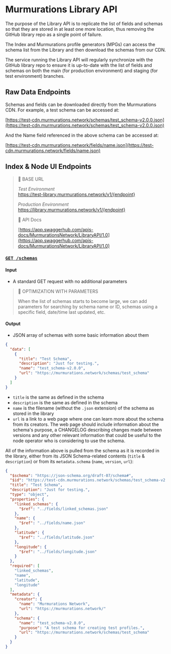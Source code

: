 # Murmurations Library API

The purpose of the Library API is to replicate the list of fields and schemas so that they are stored in at least one more location, thus removing the GitHub library repo as a single point of failure.

The Index and Murmurations profile generators (MPGs) can access the schema list from the Library and then download the schemas from our CDN.

The service running the Library API will regularly synchronize with the GitHub library repo to ensure it is up-to-date with the list of fields and schemas on both the main (for production environment) and staging (for test environment) branches.

## Raw Data Endpoints

Schemas and fields can be downloaded directly from the Murmurations CDN. For example, a test schema can be accessed at:

[https://test-cdn.murmurations.network/schemas/test_schema-v2.0.0.json](https://test-cdn.murmurations.network/schemas/test_schema-v2.0.0.json)

And the Name field referenced in the above schema can be accessed at:

[https://test-cdn.murmurations.network/fields/name.json](https://test-cdn.murmurations.network/fields/name.json)

## Index & Node UI Endpoints

> :link: BASE URL
>
> _Test Environment_  
> https://test-library.murmurations.network/v1/{endpoint}
>
> _Production Environment_  
> https://library.murmurations.network/v1/{endpoint}
> 
> :blue_book: API Docs
> 
> [https://app.swaggerhub.com/apis-docs/MurmurationsNetwork/LibraryAPI/1.0](https://app.swaggerhub.com/apis-docs/MurmurationsNetwork/LibraryAPI/1.0)

### [`GET /schemas`](https://app.swaggerhub.com/apis-docs/MurmurationsNetwork/LibraryAPI/1.0#/default/get_schemas)

#### Input

- A standard GET request with no additional parameters

> :construction: OPTIMIZATION WITH PARAMETERS
>
> When the list of schemas starts to become large, we can add parameters for searching by schema name or ID, schemas using a specific field, date/time last updated, etc.

#### Output

- JSON array of schemas with some basic information about them

```json
{
  "data": [
    {
      "title": "Test Schema",
      "description": "Just for testing.",
      "name": "test_schema-v2.0.0",
      "url": "https://murmurations.network/schemas/test_schema"
    }
  ]
}
```

- `title` is the same as defined in the schema
- `description` is the same as defined in the schema
- `name` is the filename (without the `.json` extension) of the schema as stored in the library
- `url` is a link to a web page where one can learn more about the schema from its creators. The web page should include information about the schema's purpose, a CHANGELOG describing changes made between versions and any other relevant information that could be useful to the node operator who is considering to use the schema.

All of the information above is pulled from the schema as it is recorded in the library, either from its JSON Schema-related contents (`title` & `description`) or from its `metadata.schema` (`name`, `version`, `url`):

```json
{
  "$schema": "https://json-schema.org/draft-07/schema#",
  "$id": "https://test-cdn.murmurations.network/schemas/test_schema-v2.0.0.json",
  "title": "Test Schema",
  "description": "Just for testing.",
  "type": "object",
  "properties": {
    "linked_schemas": {
      "$ref": "../fields/linked_schemas.json"
    },
    "name": {
      "$ref": "../fields/name.json"
    },
    "latitude": {
      "$ref": "../fields/latitude.json"
    },
    "longitude": {
      "$ref": "../fields/longitude.json"
    }
  },
  "required": [
    "linked_schemas",
    "name",
    "latitude",
    "longitude"
  ],
  "metadata": {
    "creator": {
      "name": "Murmurations Network",
      "url": "https://murmurations.network/"
    },
    "schema": {
      "name": "test_schema-v2.0.0",
      "purpose": "A test schema for creating test profiles.",
      "url": "https://murmurations.network/schemas/test_schema"
    }
  }
}
```
